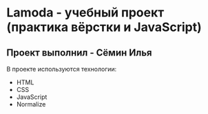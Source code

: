 # Lamoda - учебный проект (практика вёрстки и JavaScript)
## Проект выполнил - Сёмин Илья

В проекте используются технологии:
 - HTML 
 - CSS
 - JavaScript
 - Normalize
